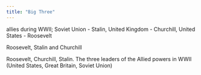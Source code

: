 ```yaml
---
title: "Big Three"
---
```

allies during WWII; Soviet Union - Stalin, United Kingdom - Churchill, United States - Roosevelt

Roosevelt, Stalin and Churchill

Roosevelt, Churchill, Stalin. The three leaders of the Allied powers in WWII (United States, Great Britain, Soviet Union)


